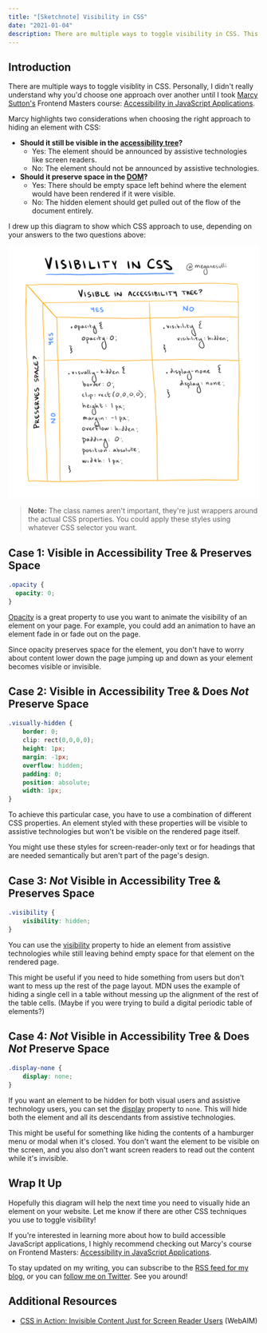 ```yaml
---
title: "[Sketchnote] Visibility in CSS"
date: "2021-01-04"
description: There are multiple ways to toggle visibility in CSS. This diagram helps you decide which approach is right for your use case.
---
```


## Introduction

There are multiple ways to toggle visiblity in CSS. Personally, I didn't really understand why you'd choose one approach over another until I took [Marcy Sutton's](https://marcysutton.com/) Frontend Masters course: [Accessibility in JavaScript Applications](https://frontendmasters.com/courses/javascript-accessibility/).

Marcy highlights two considerations when choosing the right approach to hiding an element with CSS:

* **Should it still be visible in the [accessibility tree](https://developer.mozilla.org/en-US/docs/Glossary/Accessibility_tree)?**
    * Yes: The element should be announced by assistive technologies like screen readers.
    * No: The element should not be announced by assistive technologies.
* **Should it preserve space in the [DOM](https://developer.mozilla.org/en-US/docs/Web/API/Document_Object_Model/Introduction)?**
    * Yes: There should be empty space left behind where the element would have been rendered if it were visible.
    * No: The hidden element should get pulled out of the flow of the document entirely.

I drew up this diagram to show which CSS approach to use, depending on your answers to the two questions above:

![A digitally drawn table with four quadrants. The columns are labeled: "Visible in Accessibility Tree? Yes, No." The rows are labeled: "Preserves Space? Yes, No." The contents in each quadrant are described below.](./visibility-in-css.png)

> **Note:** The class names aren't important, they're just wrappers around the actual CSS properties. You could apply these styles using whatever CSS selector you want.

## Case 1: Visible in Accessibility Tree & Preserves Space

```css
.opacity {
  opacity: 0;
}
```

[Opacity](https://developer.mozilla.org/en-US/docs/Web/CSS/opacity) is a great property to use you want to animate the visibility of an element on your page. For example, you could add an animation to have an element fade in or fade out on the page.

Since opacity preserves space for the element, you don't have to worry about content lower down the page jumping up and down as your element becomes visible or invisible.

## Case 2: Visible in Accessibility Tree & Does _Not_ Preserve Space

```css
.visually-hidden {
	border: 0;
	clip: rect(0,0,0,0);
	height: 1px;
	margin: -1px;
	overflow: hidden;
	padding: 0;
	position: absolute;
	width: 1px;
}
```

To achieve this particular case, you have to use a combination of different CSS properties. An element styled with these properties will be visible to assistive technologies but won't be visible on the rendered page itself.

You might use these styles for screen-reader-only text or for headings that are needed semantically but aren't part of the page's design.

## Case 3: _Not_ Visible in Accessibility Tree & Preserves Space

```css
.visibility {
	visibility: hidden;
}
```

You can use the [visibility](https://developer.mozilla.org/en-US/docs/Web/CSS/visibility) property to hide an element from assistive technologies while still leaving behind empty space for that element on the rendered page.

This might be useful if you need to hide something from users but don't want to mess up the rest of the page layout. MDN uses the example of hiding a single cell in a table without messing up the alignment of the rest of the table cells. (Maybe if you were trying to build a digital periodic table of elements?)

## Case 4: _Not_ Visible in Accessibility Tree & Does _Not_ Preserve Space

```css
.display-none {
	display: none;
}
```

If you want an element to be hidden for both visual users and assistive technology users, you can set the [display](https://developer.mozilla.org/en-US/docs/Web/CSS/display) property to `none`. This will hide both the element and all its descendants from assistive technologies. 

This might be useful for something like hiding the contents of a hamburger menu or modal when it's closed. You don't want the element to be visible on the screen, and you also don't want screen readers to read out the content while it's invisible.

## Wrap It Up

Hopefully this diagram will help the next time you need to visually hide an element on your website. Let me know if there are other CSS techniques you use to toggle visibility!

If you're interested in learning more about how to build accessible JavaScript applications, I highly recommend checking out Marcy's course on Frontend Masters: [Accessibility in JavaScript Applications](https://frontendmasters.com/courses/javascript-accessibility/).

To stay updated on my writing, you can subscribe to the [RSS feed for my blog](/rss.xml), or you can [follow me on Twitter](https://twitter.com/meganesulli). See you around!

## Additional Resources

* [CSS in Action: Invisible Content Just for Screen Reader Users](https://webaim.org/techniques/css/invisiblecontent/) (WebAIM)